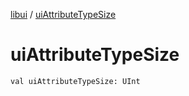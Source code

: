 [libui](README.md) / [uiAttributeTypeSize](ui-attribute-type-size.md)

# uiAttributeTypeSize

`val uiAttributeTypeSize: UInt`
